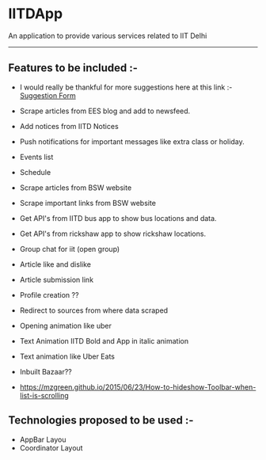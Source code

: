 # IITDApp
An application to provide various services related to IIT Delhi

------------------

## Features to be included :-

* I would really be thankful for more suggestions here at this link :- [Suggestion Form](https://docs.google.com/forms/d/e/1FAIpQLScOmOPtRmgn361cYkbf4rTnETn-tzdk5ETRoHJEBR-13OoHIg/viewform "Suggestion Form")

* Scrape articles from EES blog and add to newsfeed.
* Add notices from IITD Notices
* Push notifications for important messages like extra class or holiday.
* Events list
* Schedule
* Scrape articles from BSW website
* Scrape important links from BSW website
* Get API's from IITD bus app to show bus locations and data.
* Get API's from rickshaw app to show rickshaw locations.
* Group chat for iit (open group)
* Article like and dislike
* Article submission link
* Profile creation ??
* Redirect to sources from where data scraped
* Opening animation like uber
* Text Animation IITD Bold and App in italic animation
* Text animation like Uber Eats
* Inbuilt Bazaar??
* https://mzgreen.github.io/2015/06/23/How-to-hideshow-Toolbar-when-list-is-scrolling

## Technologies proposed to be used :-

* AppBar Layou
* Coordinator Layout
